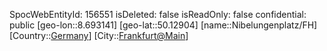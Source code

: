 ﻿---
location: [50.12904,8.693141]
type: Station
tags:
- geo/Station

---
SpocWebEntityId: 156551
isDeleted: false
isReadOnly: false
confidential: public
[geo-lon::8.693141]
[geo-lat::50.12904]
[name::Nibelungenplatz/FH]
[Country::[Germany](geo/Continent/Europe/Germany.md)]
[City::[Frankfurt@Main](geo/Continent/Europe/Germany/Hessen/Frankfurt@Main.md)]


